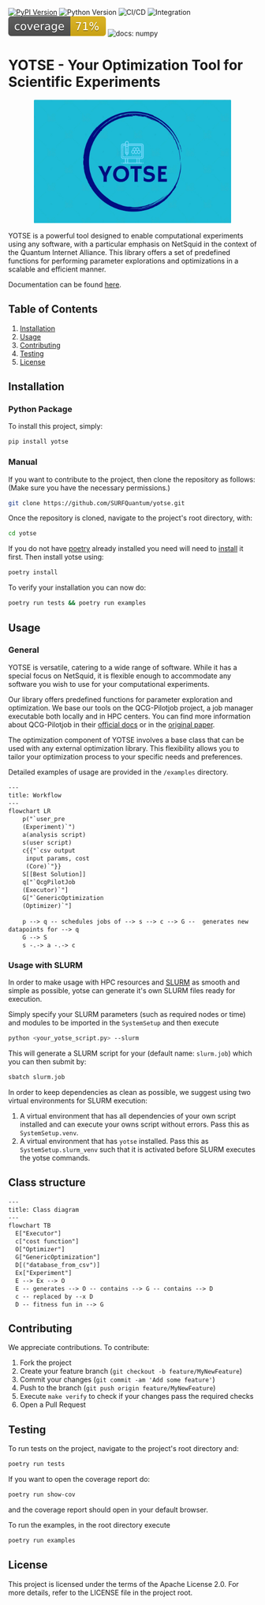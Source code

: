 
[![PyPI Version](https://img.shields.io/pypi/v/yotse.svg)](https://pypi.org/project/yotse)
![Python Version](https://img.shields.io/badge/Python-3.9%20%E2%86%92%203.12-blue)
![CI/CD](https://github.com/SURFQuantum/yotse/actions/workflows/main_pipeline.yml/badge.svg)
![Integration](https://github.com/SURFQuantum/yotse/actions/workflows/integration.yml/badge.svg)
![Coverage](https://github.com/SURFQuantum/yotse/blob/main/coverage.svg?raw=1)
![docs: numpy](https://img.shields.io/badge/docstyle-numpy-green)

# YOTSE - Your Optimization Tool for Scientific Experiments
<p align="center">
<img src="https://github.com/SURFQuantum/yotse/raw/main/YOTSE_Logo.png" alt="drawing" width="400"/>
</p>

YOTSE is a powerful tool designed to enable computational experiments using any software, with a particular emphasis on NetSquid in the context of the Quantum Internet Alliance. This library offers a set of predefined functions for performing parameter explorations and optimizations in a scalable and efficient manner.

Documentation can be found [here](https://surfquantum.github.io/yotse/).

## Table of Contents
1. [Installation](#installation)
2. [Usage](#usage)
3. [Contributing](#contributing)
4. [Testing](#testing)
5. [License](#license)

## Installation
### Python Package

To install this project, simply:
```bash
pip install yotse
```
### Manual
If you want to contribute to the project, then clone the repository as follows: (Make sure you have the necessary permissions.)

```bash
git clone https://github.com/SURFQuantum/yotse.git
```

Once the repository is cloned, navigate to the project's root directory, with:

```bash
cd yotse
```
If you do not have [poetry](https://python-poetry.org/docs/) already installed you need will need  to [install](https://python-poetry.org/docs/#installation) it first.
Then install yotse using:

```bash
poetry install
```
To verify your installation you can now do:

```bash
poetry run tests && poetry run examples
```

## Usage

### General

YOTSE is versatile, catering to a wide range of software. While it has a special focus on NetSquid, it is flexible enough to accommodate any software you wish to use for your computational experiments.

Our library offers predefined functions for parameter exploration and optimization. We base our tools on the QCG-Pilotjob project, a job manager executable both locally and in HPC centers. You can find more information about QCG-Pilotjob in their [official docs](https://qcg-pilotjob.readthedocs.io/en/develop/) or in the [original paper](https://doi.org/10.1007/978-3-030-77977-1_39).

The optimization component of YOTSE involves a base class that can be used with any external optimization library. This flexibility allows you to tailor your optimization process to your specific needs and preferences.

Detailed examples of usage are provided in the `/examples` directory.

```mermaid
---
title: Workflow
---
flowchart LR
    p("`user_pre
    (Experiment)`")
    a(analysis script)
    s(user script)
    c{{"`csv output
     input params, cost
     (Core)`"}}
    S[[Best Solution]]
    q["`QcgPilotJob
    (Executor)`"]
    G["`GenericOptimization
    (Optimizer)`"]

    p --> q -- schedules jobs of --> s --> c --> G --  generates new datapoints for --> q
    G --> S
    s -.-> a -.-> c

```

### Usage with SLURM

In order to make usage with HPC resources and [SLURM](https://slurm.schedmd.com/documentation.html) as smooth and simple as possible, yotse can generate it's own SLURM files ready for execution.

Simply specify your SLURM parameters (such as required nodes or time) and modules to be imported in the `SystemSetup` and then execute
```bash
python <your_yotse_script.py> --slurm
```
This will generate a SLURM script for your (default name: `slurm.job`) which you can then submit by:
```bash
sbatch slurm.job
```
In order to keep dependencies as clean as possible, we suggest using two virtual environments for SLURM execution:
1. A virtual environment that has all dependencies of your own script installed and can execute your owns script without errors. Pass this as `SystemSetup.venv`.
2. A virtual environment that has `yotse` installed. Pass this as `SystemSetup.slurm_venv` such that it is activated before SLURM executes the yotse commands.

## Class structure

```mermaid
---
title: Class diagram
---
flowchart TB
  E["Executor"]
  c["cost function"]
  O["Optimizer"]
  G["GenericOptimization"]
  D[("database_from_csv")]
  Ex["Experiment"]
  E --> Ex --> O
  E -- generates --> O -- contains --> G -- contains --> D
  c -- replaced by --x D
  D -- fitness fun in --> G
```

## Contributing

We appreciate contributions. To contribute:
1. Fork the project
2. Create your feature branch (`git checkout -b feature/MyNewFeature`)
3. Commit your changes (`git commit -am 'Add some feature'`)
4. Push to the branch (`git push origin feature/MyNewFeature`)
5. Execute ```make verify``` to check if your changes pass the required checks
6. Open a Pull Request

## Testing

To run tests on the project, navigate to the project's root directory and:

```bash
poetry run tests
```
If you want to open the coverage report do:
```bash
poetry run show-cov
```
and the coverage report should open in your default browser.

To run the examples, in the root directory execute
```bash
poetry run examples
```

## License

This project is licensed under the terms of the Apache License 2.0. For more details, refer to the LICENSE file in the project root.
